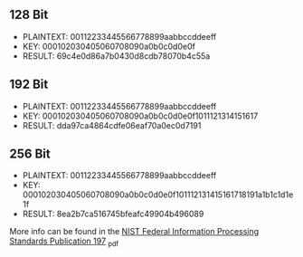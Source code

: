 ## 128 Bit ##
  * PLAINTEXT: 00112233445566778899aabbccddeeff
  * KEY: 000102030405060708090a0b0c0d0e0f
  * RESULT: 69c4e0d86a7b0430d8cdb78070b4c55a

## 192 Bit ##
  * PLAINTEXT: 00112233445566778899aabbccddeeff
  * KEY: 000102030405060708090a0b0c0d0e0f1011121314151617
  * RESULT: dda97ca4864cdfe06eaf70a0ec0d7191

## 256 Bit ##

  * PLAINTEXT: 00112233445566778899aabbccddeeff
  * KEY: 000102030405060708090a0b0c0d0e0f101112131415161718191a1b1c1d1e1f
  * RESULT: 8ea2b7ca516745bfeafc49904b496089

More info can be found in the [NIST Federal Information Processing Standards Publication 197](http://www.csrc.nist.gov/publications/fips/fips197/fips-197.pdf) <sub>pdf</sub>